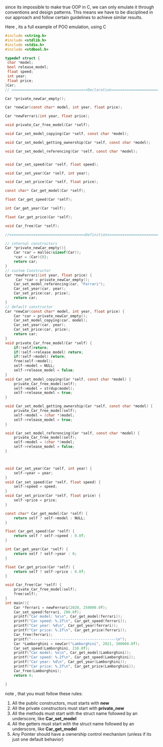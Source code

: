since its impossible to make true OOP in C, we can only emulate it through conventions and design patterns. This means we have to be disciplined in our approach and follow certain guidelines to achieve similar results.

Here , its a full example of POO emulation, using C
```c 
#include <string.h>
#include <stdlib.h>
#include <stdio.h>
#include <stdbool.h>

typedef struct {
 char *model;
 bool release_model;
 float speed;
 int year;
 float price;
}Car;
// ==================================+Declaration========================================

Car *private_newCar_empty();

Car *newCar(const char* model, int year, float price);

Car *newFerrari(int year, float price);

void private_Car_free_model(Car *self);

void Car_set_model_copying(Car *self, const char *model);

void Car_set_model_getting_ownership(Car *self, const char *model);

void Car_set_model_referencing(Car *self, const char *model);


void Car_set_speed(Car *self, float speed);

void Car_set_year(Car *self, int year);

void Car_set_price(Car *self, float price);

const char* Car_get_model(Car *self);

float Car_get_speed(Car *self);

int Car_get_year(Car *self);

float Car_get_price(Car *self);

void Car_free(Car *self);

//===================================Definitions============================================

// internal constructors
Car *private_newCar_empty(){
    Car *car = malloc(sizeof(Car));
    *car = (Car){0};
    return car;
}
// custom Constructor
Car *newFerrari(int year, float price) {
     Car *car = private_newCar_empty();
    Car_set_model_referencing(car, "Ferrari");
    Car_set_year(car, year);
    Car_set_price(car, price);
    return car;
}
// default constructor
Car *newCar(const char* model, int year, float price) {
    Car *car = private_newCar_empty();
    Car_set_model_copying(car, model);
    Car_set_year(car, year);
    Car_set_price(car, price);
    return car;
}
void private_Car_free_model(Car *self) {
    if(!self)return;
    if(!self->release_model) return;
    if(!self->model) return;
    free(self->model);
    self->model = NULL;
    self->release_model = false;
}
void Car_set_model_copying(Car *self, const char *model) {
    private_Car_free_model(self);
    self->model = strdup(model);
    self->release_model = true;
}

void Car_set_model_getting_ownership(Car *self, const char *model) {
    private_Car_free_model(self);
    self->model = (char *)model;
    self->release_model = true;
}

void Car_set_model_referencing(Car *self, const char *model) {
    private_Car_free_model(self);
    self->model = (char *)model;
    self->release_model = false;
}



void Car_set_year(Car *self, int year) {
    self->year = year;
}
void Car_set_speed(Car *self, float speed) {
    self->speed = speed;
}
void Car_set_price(Car *self, float price) {
    self->price = price;
}

const char* Car_get_model(Car *self) {
    return self ? self->model : NULL;
}

float Car_get_speed(Car *self) {
    return self ? self->speed : 0.0f;
}

int Car_get_year(Car *self) {
    return self ? self->year : 0;
}

float Car_get_price(Car *self) {
    return self ? self->price : 0.0f;
}

void Car_free(Car *self) {
    private_Car_free_model(self);
    free(self);
}
int main(){
    Car *ferrari = newFerrari(2020, 250000.0f);
    Car_set_speed(ferrari, 200.0f);
    printf("Car model: %s\n", Car_get_model(ferrari));
    printf("Car speed: %.2f\n", Car_get_speed(ferrari));
    printf("Car year: %d\n", Car_get_year(ferrari));
    printf("Car price: %.2f\n", Car_get_price(ferrari));
    Car_free(ferrari);
    printf("---------------------------------------\n");
    Car *Lamborghini = newCar("Lamborghini", 2021, 300000.0f);
    Car_set_speed(Lamborghini, 210.0f);
    printf("Car model: %s\n", Car_get_model(Lamborghini));
    printf("Car speed: %.2f\n", Car_get_speed(Lamborghini));
    printf("Car year: %d\n", Car_get_year(Lamborghini));
    printf("Car price: %.2f\n", Car_get_price(Lamborghini));
    Car_free(Lamborghini);
    return 0;

}

```
note , that you must follow these rules:

1. All the public constructors, must starts with **new**
2. All the private constructors must start with **private_new**
3. All the methods must start with the struct name followed by an underscore, like **Car_set_model**
4. All the getters must start with the struct name followed by an underscore, like **Car_get_model**
5. Any Pointer should have a ownership control mechanism (unless if its just one default behavior)

